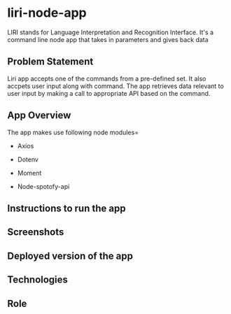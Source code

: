 # liri-node-app
LIRI stands for Language Interpretation and Recognition Interface. It's a command line node app that takes in parameters and gives back data

## Problem Statement 
Liri app accepts one of the commands from a pre-defined set. It also accpets user input along with command. The app retrieves data relevant to user input by making a call to appropriate API based on the command. 

## App Overview

The app makes use following node modules=
* Axios

* Dotenv

* Moment

* Node-spotofy-api


## Instructions to run the app

## Screenshots

## Deployed version of the app

## Technologies

## Role

